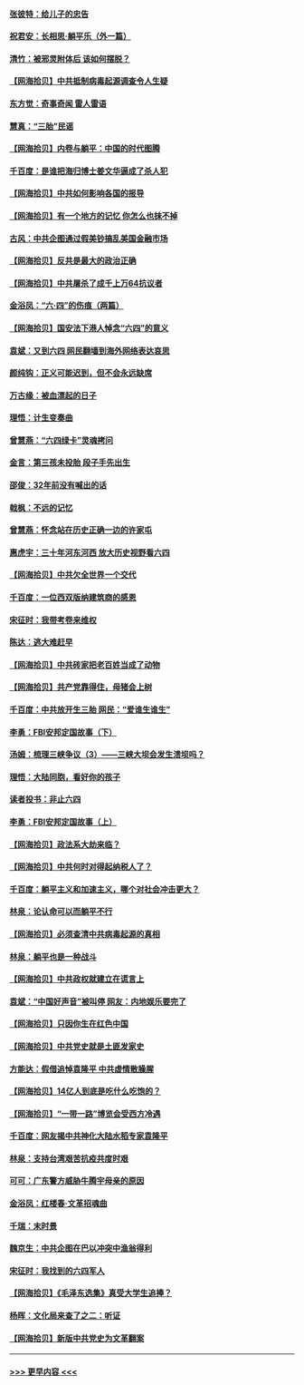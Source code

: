 #### [张彼特：给儿子的忠告](../pages/nsc993/n13018934.md?t=06141451) 
#### [祝君安：长相思‧躺平乐（外一篇）](../pages/nsc993/n13018923.md?t=06141451) 
#### [清竹：被邪灵附体后 该如何摆脱？](../pages/nsc993/n13018877.md?t=06141451) 
#### [【网海拾贝】中共抵制病毒起源调查令人生疑](../pages/nsc993/n13017785.md?t=06141451) 
#### [东方觉：奇事奇闻 雷人雷语](../pages/nsc993/n13017577.md?t=06141451) 
#### [慧真：“三胎”民谣](../pages/nsc993/n13017394.md?t=06141451) 
#### [【网海拾贝】内卷与躺平：中国的时代图腾](../pages/nsc993/n13016128.md?t=06141451) 
#### [千百度：是谁把海归博士姜文华逼成了杀人犯](../pages/nsc993/n13015218.md?t=06141451) 
#### [【网海拾贝】中共如何影响各国的报导](../pages/nsc993/n13012599.md?t=06141451) 
#### [【网海拾贝】有一个地方的记忆 你怎么也抹不掉](../pages/nsc993/n13009802.md?t=06141451) 
#### [古风：中共企图通过假美钞搞乱美国金融市场](../pages/nsc993/n13009626.md?t=06141451) 
#### [【网海拾贝】反共是最大的政治正确](../pages/nsc993/n13007051.md?t=06141451) 
#### [【网海拾贝】中共屠杀了成千上万64抗议者](../pages/nsc993/n13002713.md?t=06141451) 
#### [金浴凤：“六·四”的伤痕（两篇）](../pages/nsc993/n13001719.md?t=06141451) 
#### [【网海拾贝】国安法下港人悼念“六四”的意义](../pages/nsc993/n13001039.md?t=06141451) 
#### [袁斌：又到六四 网民翻墙到海外网络表达哀思](../pages/nsc993/n13000995.md?t=06141451) 
#### [颜纯钩：正义可能迟到，但不会永远缺席](../pages/nsc993/n13000920.md?t=06141451) 
#### [万古缘：被血漂起的日子](../pages/nsc993/n13000914.md?t=06141451) 
#### [理悟：计生变奏曲](../pages/nsc993/n13000414.md?t=06141451) 
#### [曾慧燕：“六四绿卡”灵魂拷问](../pages/nsc993/n13000277.md?t=06141451) 
#### [金言：第三孩未投胎 段子手先出生](../pages/nsc993/n13000215.md?t=06141451) 
#### [邵俊：32年前没有喊出的话](../pages/nsc993/n13000181.md?t=06141451) 
#### [戟枫：不远的记忆](../pages/nsc993/n13000121.md?t=06141451) 
#### [曾慧燕：怀念站在历史正确一边的许家屯](../pages/nsc993/n13000073.md?t=06141451) 
#### [惠虎宇：三十年河东河西 放大历史视野看六四](../pages/nsc993/n13000018.md?t=06141451) 
#### [【网海拾贝】中共欠全世界一个交代](../pages/nsc993/n12998706.md?t=06141451) 
#### [千百度：一位西双版纳建筑商的感恩](../pages/nsc993/n12998487.md?t=06141451) 
#### [宋征时：我带考卷来维权](../pages/nsc993/n12994088.md?t=06141451) 
#### [陈达：逃大难赶早](../pages/nsc993/n12993569.md?t=06141451) 
#### [【网海拾贝】中共砖家把老百姓当成了动物](../pages/nsc993/n12993483.md?t=06141451) 
#### [【网海拾贝】共产党靠得住，母猪会上树](../pages/nsc993/n12990730.md?t=06141451) 
#### [千百度：中共放开生三胎 网民：“爱谁生谁生”](../pages/nsc993/n12990644.md?t=06141451) 
#### [李勇：FBI安邦定国故事（下）](../pages/nsc993/n12987854.md?t=06141451) 
#### [汤姆：梳理三峡争议（3）——三峡大坝会发生溃坝吗？](../pages/nsc993/n12989806.md?t=06141451) 
#### [理悟：大陆同胞，看好你的孩子](../pages/nsc993/n12989778.md?t=06141451) 
#### [读者投书：非止六四](../pages/nsc993/n12989673.md?t=06141451) 
#### [李勇：FBI安邦定国故事（上）](../pages/nsc993/n12987749.md?t=06141451) 
#### [【网海拾贝】政法系大劫来临？](../pages/nsc993/n12987596.md?t=06141451) 
#### [【网海拾贝】中共何时对得起纳税人了？](../pages/nsc993/n12985578.md?t=06141451) 
#### [千百度：躺平主义和加速主义，哪个对社会冲击更大？](../pages/nsc993/n12985512.md?t=06141451) 
#### [林泉：论认命可以而躺平不行](../pages/nsc993/n12985505.md?t=06141451) 
#### [【网海拾贝】必须查清中共病毒起源的真相](../pages/nsc993/n12984276.md?t=06141451) 
#### [林泉：躺平也是一种战斗](../pages/nsc993/n12984194.md?t=06141451) 
#### [【网海拾贝】中共政权就建立在谎言上](../pages/nsc993/n12981880.md?t=06141451) 
#### [袁斌：“中国好声音”被叫停 网友：内地娱乐要完了](../pages/nsc993/n12981826.md?t=06141451) 
#### [【网海拾贝】只因你生在红色中国](../pages/nsc993/n12979096.md?t=06141451) 
#### [【网海拾贝】中共党史就是土匪发家史](../pages/nsc993/n12976478.md?t=06141451) 
#### [方能达：假借追悼袁隆平 中共虚情散臊腥](../pages/nsc993/n12976396.md?t=06141451) 
#### [【网海拾贝】14亿人到底是吃什么吃饱的？](../pages/nsc993/n12974125.md?t=06141451) 
#### [【网海拾贝】“一带一路”博览会受西方冷遇](../pages/nsc993/n12971787.md?t=06141451) 
#### [千百度：网友揭中共神化大陆水稻专家袁隆平](../pages/nsc993/n12971733.md?t=06141451) 
#### [林泉：支持台湾艰苦抗疫共度时艰](../pages/nsc993/n12971350.md?t=06141451) 
#### [可可：广东警方威胁牛腾宇母亲的原因](../pages/nsc993/n12971100.md?t=06141451) 
#### [金浴凤：红楼春·文革招魂曲](../pages/nsc993/n12970354.md?t=06141451) 
#### [千瑞：末时景](../pages/nsc993/n12970337.md?t=06141451) 
#### [魏京生：中共企图在巴以冲突中渔翁得利](../pages/nsc993/n12970286.md?t=06141451) 
#### [宋征时：我找到的六四军人](../pages/nsc993/n12970213.md?t=06141451) 
#### [【网海拾贝】《毛泽东选集》真受大学生追捧？](../pages/nsc993/n12968779.md?t=06141451) 
#### [杨晖：文化局来查了之二：听证](../pages/nsc993/n12966528.md?t=06141451) 
#### [【网海拾贝】新版中共党史为文革翻案](../pages/nsc993/n12967526.md?t=06141451) 

----
#### [ >>> 更早内容 <<< ](../indexes/nsc993-earlier.md)
